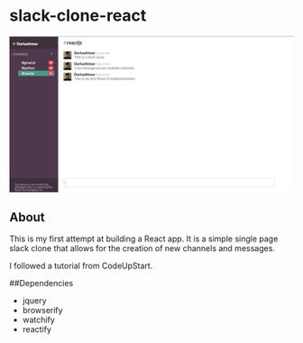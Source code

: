 # slack-clone-react

![Slack Clone](./react-screenshot.png)

## About

This is my first attempt at building a React app. It is a simple single page slack clone that allows for the creation of new channels and messages.

I followed a tutorial from CodeUpStart.

##Dependencies
- jquery
- browserify
- watchify
- reactify

